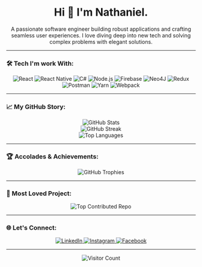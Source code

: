 

<h1 align="center">Hi 👋 I'm Nathaniel.</h1>

<p align="center">
  A passionate software engineer building robust applications and crafting seamless user experiences. I love diving deep into new tech and solving complex problems with elegant solutions.
</p>

---

### 🛠️ Tech I'm work With:

<p align="center">
  <img src="https://img.shields.io/badge/React-61DAFB?style=for-the-badge&logo=react&logoColor=white" alt="React" />
  <img src="https://img.shields.io/badge/React_Native-61DAFB?style=for-the-badge&logo=react&logoColor=white" alt="React Native" />
  <img src="https://img.shields.io/badge/C%23-239120?style=for-the-badge&logo=csharp&logoColor=white" alt="C#" />
  <img src="https://img.shields.io/badge/Node.js-339933?style=for-the-badge&logo=nodedotjs&logoColor=white" alt="Node.js" />
  <img src="https://img.shields.io/badge/Firebase-FFCA28?style=for-the-badge&logo=firebase&logoColor=black" alt="Firebase" />
  <img src="https://img.shields.io/badge/Neo4j-458BBE?style=for-the-badge&logo=neo4j&logoColor=white" alt="Neo4J" />
  <img src="https://img.shields.io/badge/Redux-764ABC?style=for-the-badge&logo=redux&logoColor=white" alt="Redux" />
  <img src="https://img.shields.io/badge/Postman-FF6C37?style=for-the-badge&logo=postman&logoColor=white" alt="Postman" />
  <img src="https://img.shields.io/badge/Yarn-2C8EBB?style=for-the-badge&logo=yarn&logoColor=white" alt="Yarn" />
  <img src="https://img.shields.io/badge/Webpack-1C78C0?style=for-the-badge&logo=webpack&logoColor=white" alt="Webpack" />
</p>

---

### 📈 My GitHub Story:

<p align="center">
  <img src="https://github-readme-stats.vercel.app/api?username=export-default-nathaniel&theme=radical&hide_border=true&include_all_commits=true&count_private=true&show_icons=true&line_height=20" alt="GitHub Stats" /><br/>
  <img src="https://github-readme-streak-stats.herokuapp.com/?user=export-default-nathaniel&theme=radical&hide_border=true" alt="GitHub Streak" /><br/>
  <img src="https://github-readme-stats.vercel.app/api/top-langs/?username=export-default-nathaniel&theme=radical&hide_border=true&layout=compact" alt="Top Languages" />
</p>

---

### 🏆 Accolades & Achievements:

<p align="center">
  <img src="https://github-profile-trophy.vercel.app/?username=export-default-nathaniel&theme=radical&no-frame=true&no-bg=true&margin-w=4" alt="GitHub Trophies" />
</p>

---

### 🌟 Most Loved Project:

<p align="center">
  <img src="https://github-contributor-stats.vercel.app/api?username=export-default-nathaniel&limit=1&theme=radical&combine_all_yearly_contributions=true&hide_border=true" alt="Top Contributed Repo" />
</p>

---

### 🌐 Let's Connect:

<p align="center">
  <a href="https://linkedin.com/in/nathbradley">
    <img src="https://img.shields.io/badge/LinkedIn-%230077B5.svg?logo=linkedin&logoColor=white" alt="LinkedIn" />
  </a>
  <a href="https://instagram.com/FlintCode">
    <img src="https://img.shields.io/badge/Instagram-%23E4405F.svg?logo=Instagram&logoColor=white" alt="Instagram" />
  </a>
  <a href="https://facebook.com/61553992427547">
    <img src="https://img.shields.io/badge/Facebook-%231877F2.svg?logo=Facebook&logoColor=white" alt="Facebook" />
  </a>
</p>

---

<p align="center">
  <img src="https://visitcount.itsvg.in/api?id=FlintCode95&icon=0&color=0" alt="Visitor Count" />
</p>
